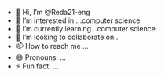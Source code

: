 - 👋 Hi, I’m @Reda21-eng
- 👀 I’m interested in ...computer science
- 🌱 I’m currently learning ..computer science.
- 💞️ I’m looking to collaborate on..
- 📫 How to reach me ...
- 😄 Pronouns: ...
- ⚡ Fun fact: ...

<!---[Cover]

https://github.com/Reda21-eng/Reda21-eng/commit/b5a1c8dee5ffd0006a30999c7510ff2eb55752ee#diff-a7b1f0d96c2809f19bf6a2eb8e460fc1dda600816923ddb7608dd15ab04f0608

Reda21-eng/Reda21-eng is a ✨ special ✨ repository because its `README.md` (this file) appears on your GitHub profile.
You can click the Preview link to take a look at your changes.
--->
